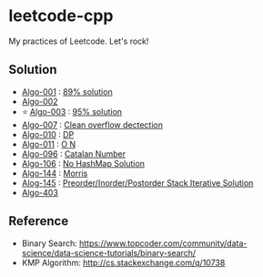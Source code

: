 # leetcode-cpp
My practices of Leetcode. Let's rock!

## Solution

- [Algo-001](https://leetcode.com/problems/two-sum/) : [89% solution](https://discuss.leetcode.com/topic/54013/cpp-solution-beats-98-2)
- [Algo-002](https://leetcode.com/problems/add-two-numbers/)
- :star: [Algo-003](https://leetcode.com/problems/longest-substring-without-repeating-characters/) : [95% solution](https://discuss.leetcode.com/topic/53272/4ms-c-solution-beats-95-code-use-array-int-h-128)
- [Algo-007](https://leetcode.com/problems/reverse-integer/) : [Clean overflow dectection](https://discuss.leetcode.com/topic/6104/my-accepted-15-lines-of-code-for-java)
- [Algo-010](https://leetcode.com/problems/regular-expression-matching/) : [DP](https://discuss.leetcode.com/topic/6183/my-concise-recursive-and-dp-solutions-with-full-explanation-in-c)
- [Algo-011](https://leetcode.com/problems/container-with-most-water/) : [O N](https://discuss.leetcode.com/topic/3462/yet-another-way-to-see-what-happens-in-the-o-n-algorithm)
- [Algo-096](https://leetcode.com/problems/unique-binary-search-trees/) : [Catalan Number](http://www.geometer.org/mathcircles/catalan.pdf
)
- [Algo-106](https://leetcode.com/problems/construct-binary-tree-from-inorder-and-postorder-traversal/) : [No HashMap Solution](https://discuss.leetcode.com/topic/3296/my-recursive-java-code-with-o-n-time-and-o-n-space/18)
- [Algo-144](https://leetcode.com/problems/binary-tree-preorder-traversal/) : [Morris](https://discuss.leetcode.com/topic/14471/clear-c-solutions-iterative-recursive-and-morris-traversal-3-different-solutions)
- [Alog-145](https://leetcode.com/problems/binary-tree-postorder-traversal/) : [Preorder/Inorder/Postorder Stack Iterative Solution](https://discuss.leetcode.com/topic/2919/my-accepted-code-with-explaination-does-anyone-have-a-better-idea/57)
- [Algo-403](https://leetcode.com/problems/frog-jump/)

## Reference

- Binary Search: https://www.topcoder.com/community/data-science/data-science-tutorials/binary-search/
- KMP Algorithm: http://cs.stackexchange.com/q/10738
